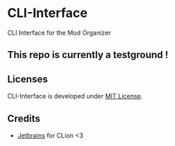 # CLI-Interface
CLI Interface for the Mod Organizer


## This repo is currently a testground !


## Licenses
CLI-Interface is developed under [MIT License](https://github.com/arma3modorganizer/CLI-Interface/LICENSE).

## Credits
 - [Jetbrains](https://www.jetbrains.com/) for CLion <3
